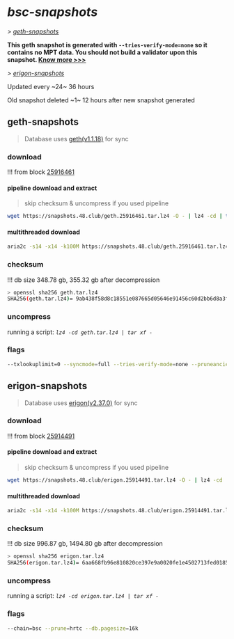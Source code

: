 # *bsc-snapshots*


*\> [geth-snapshots](#geth-snapshots)*

**This geth snapshot is generated with `--tries-verify-mode=none` so it contains no MPT data. You should not build a validator upon this snapshot. [Know more >>>](https://github.com/bnb-chain/bsc/pull/926)**

*\> [erigon-snapshots](#erigon-snapshots)*

Updated every ~24~ 36 hours

Old snapshot deleted ~1~ 12 hours after new snapshot generated

## geth-snapshots


> Database uses [geth(v1.1.18)](https://github.com/bnb-chain/bsc/releases/tag/v1.1.18) for sync


### download

<!-- begin_geth -->

!!! from block [25916461](https://bscscan.com/block/25916461)

#### pipeline download and extract
> skip checksum & uncompress if you used pipeline
```bash
wget https://snapshots.48.club/geth.25916461.tar.lz4 -O - | lz4 -cd | tar xf -
```

#### multithreaded download

```bash
aria2c -s14 -x14 -k100M https://snapshots.48.club/geth.25916461.tar.lz4 -o geth.tar.lz4
```


### checksum

!!! db size 348.78 gb, 355.32 gb after decompression
```bash
> openssl sha256 geth.tar.lz4
SHA256(geth.tar.lz4)= 9ab438f58d8c18551e087665d05646e91456c60d2bb6d8a3fd8264e2f96e736e
```

<!-- end_geth -->

### uncompress


running a script: _`lz4 -cd geth.tar.lz4 | tar xf -`_


### flags


```bash
--txlookuplimit=0 --syncmode=full --tries-verify-mode=none --pruneancient=true --diffblock=5000
```


## erigon-snapshots


> Database uses [erigon(v2.37.0)](https://github.com/ledgerwatch/erigon/releases/tag/v2.37.0) for sync


### download

<!-- begin_erigon -->

!!! from block [25914491](https://bscscan.com/block/25914491)

#### pipeline download and extract
> skip checksum & uncompress if you used pipeline
```bash
wget https://snapshots.48.club/erigon.25914491.tar.lz4 -O - | lz4 -cd | tar xf -
```

#### multithreaded download

```bash
aria2c -s14 -x14 -k100M https://snapshots.48.club/erigon.25914491.tar.lz4 -o erigon.tar.lz4
```


### checksum

!!! db size 996.87 gb, 1494.80 gb after decompression
```bash
> openssl sha256 erigon.tar.lz4
SHA256(erigon.tar.lz4)= 6aa668fb96e810820ce397e9a0020fe1e4502713fed018535f826a70d7bfa365
```

<!-- end_erigon -->


### uncompress


running a script: _`lz4 -cd erigon.tar.lz4 | tar xf -`_


### flags


```bash
--chain=bsc --prune=hrtc --db.pagesize=16k
```
